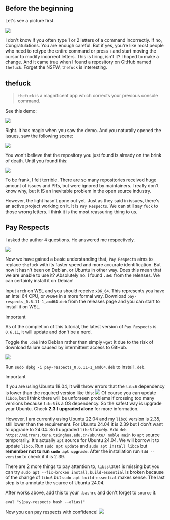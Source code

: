 ## Before the beginning
Let's see a picture first.

![](/assets/Linux/EX5%20What's%20the%20first%20word%20when%20messing%20up%20a%20command/1.png)

I don't know if you often type 1 or 2 letters of a command incorrectly. If no, Congratulations. You are enough careful. But if yes, you're like most people who need to retype the entire command or press `↑` and start moving the cursor to modify incorrect letters. This is tiring, isn't it? I hoped to make a change. And it came true when I found a repository on GitHub named `thefuck`. Forget the NSFW, `thefuck` is interesting.

## thefuck

> `thefuck` is a  magnificent app which corrects your previous console command.

See this demo:

![](/assets/Linux/EX5%20What's%20the%20first%20word%20when%20messing%20up%20a%20command/example.gif)

Right. It has magic when you saw the demo. And you naturally opened the issues, saw the following scene:

![](/assets/Linux/EX5%20What's%20the%20first%20word%20when%20messing%20up%20a%20command/2.png)

You won't believe that the repository you just found is already on the brink of death. Until you found this:

![](/assets/Linux/EX5%20What's%20the%20first%20word%20when%20messing%20up%20a%20command/3.png)

To be frank, I felt terrible. There are so many repositories received huge amount of issues and PRs, but were ignored by maintainers. I really don't know why, but it IS an inevitable problem in the open source industry.

However, the light hasn't gone out yet. Just as they said in issues, there's an active project working on it. It is  `Pay Respects`. We can still say `fuck` to those wrong letters. I think it is the most reassuring thing to us.

## Pay Respects
I asked the author 4 questions. He answered me respectively.

![](/assets/Linux/EX5%20What's%20the%20first%20word%20when%20messing%20up%20a%20command/4.png)

Now we have gained a basic understanding that, `Pay Respects` aims to replace `thefuck` with its faster speed and more accurate identification. But now it hasn't been on Debian, or Ubuntu in other way. Does this mean that we are unable to use it? Absolutely no. I found `.deb` from the releases. We can certainly install it on Debian!

Input `arch` on WSL and you should receive `x86_64`. This represents you have an Intel 64 CPU, or `AMD64` in a more formal way. Download `pay-respects_0.6.11-1_amd64.deb` from the releases page and you can start to install it on WSL.

>[!IMPORTANT] 
>As of the completion of this tutorial, the latest version of `Pay Respects` is `0.6.11`, it will update and don't be a nerd.

Toggle the `.deb` into Debian rather than simply `wget` it due to the risk of download failure caused by intermittent access to GitHub. 

![](/assets/Linux/EX5%20What's%20the%20first%20word%20when%20messing%20up%20a%20command/5.png)

Run `sudo dpkg -i pay-respects_0.6.11-1_amd64.deb` to install `.deb`.

> [!IMPORTANT] 
> If you are using Ubuntu 18.04, It will throw errors that the `libc6` dependency is lower than the required version like this:
> ![](/assets/Linux/EX5%20What's%20the%20first%20word%20when%20messing%20up%20a%20command/6.png)
> Of course you can update `libc6`, but I think there will be unforseen problems if crossing too many versions because `libc6` is a OS dependency. So the safest way is upgrade your Ubuntu. Check **2.3 I upgraded alone** for more information.
> 
> However, I am currently using Ubuntu 22.04 and my `libc6` version is 2.35, still lower than the requirement. For Ubuntu 24.04 it is 2.39 but I don't want to upgrade to 24.04. So I upgraded `libc6` forcely. Add `deb https://mirrors.tuna.tsinghua.edu.cn/ubuntu/ noble main` to `apt` source temporarily. It's actually `apt` source for Ubuntu 24.04. We will borrow it to update `libc6`. Run `sudo apt update` and `sudo apt install libc6` but **remember not to run `sudo apt upgrade`**. After the installation  run `ldd --version` to check if it is 2.39. 
> 
> There are 2 more things to pay attention to, `libssl3t64` is missing but you can try `sudo apt --fix-broken install`, `build-essential` is broken because of the change of `libc6` but `sudo apt build-essential` makes sense. The last step is to annotate the source of Ubuntu 24.04.

After works above, add this to your `.bashrc` and don't forget to `source` it.

```
eval "$(pay-respects bash --alias)"
```

Now you can pay respects with confidence!
![](/assets/Linux/EX5%20What's%20the%20first%20word%20when%20messing%20up%20a%20command/7.png)
